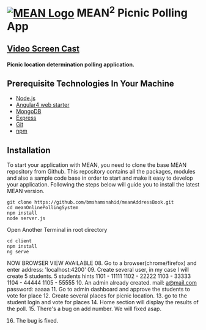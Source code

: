 # [![MEAN Logo](http://mean.io/wp-content/themes/twentysixteen-child/images/meanlogo.png)](http://mean.io/) MEAN<sup>2</sup> Picnic Polling App

## [Video Screen Cast](https://youtu.be/HfFw5cNFUCM)
#### Picnic location determination polling application.


## Prerequisite Technologies In Your Machine
* [Node.js](https://nodejs.org/en/)
* [Angular4 web starter](https://angular.io/)
* [MongoDB](https://www.mongodb.com)
* [Express](https://expressjs.com/)
* [Git](https://git-scm.com/downloads)
* [npm](https://www.npmjs.com/)

## Installation

To start your application with MEAN, you need to clone the base MEAN repository from Github. This repository contains all the packages, modules and also a sample code base in order to start and make it easy to develop your application. Following the steps below will guide you to install the latest MEAN version.

```
git clone https://github.com/bmshamsnahid/meanAddressBook.git  
cd meanOnlinePollingSystem
npm install
node server.js
```
Open Another Terminal in root directory
```
cd client
npm install
ng serve
```

NOW BROWSER VIEW AVAILABLE
08. Go to a browser(chrome/firefox) and enter address: 'localhost:4200'
09. Create several user, in my case I will create 5 students.
	5 students hints
		1101 - 11111
		1102 - 22222
		1103 - 33333
		1104 - 44444
		1105 - 55555
10. An admin already created.
	mail: a@mail.com
	password: aaaaa
11. Go to admin dashboard and approve the students to vote for place
12. Create several places for picnic location.
13. go to the student login and vote for places
14. Home section will display the results of the poll.
15. There's a bug on add number. We will fixed asap.

16. The bug is fixed.